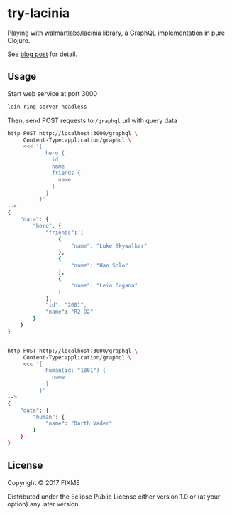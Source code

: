 # try-lacinia

Playing with [walmartlabs/lacinia](https://github.com/walmartlabs/lacinia) library, a GraphQL implementation in pure Clojure.

See [blog post](https://kipalog.com/posts/try-lacinia) for detail.

## Usage

Start web service at port 3000
```sh
lein ring server-headless
```

Then, send POST requests to `/graphql` url with query data
```sh
http POST http://localhost:3000/graphql \
	 Content-Type:application/graphql \
	 <<< '{
            hero {
              id
              name
              friends {
                name
              }
            }
          }'
-->
{
    "data": {
        "hero": {
            "friends": [
                {
                    "name": "Luke Skywalker"
                }, 
                {
                    "name": "Han Solo"
                }, 
                {
                    "name": "Leia Organa"
                }
            ], 
            "id": "2001", 
            "name": "R2-D2"
        }
    }
}


http POST http://localhost:3000/graphql \
	 Content-Type:application/graphql \
	 <<< '{
            human(id: "1001") {
              name
            }
          }'
-->
{
    "data": {
        "human": {
            "name": "Darth Vader"
        }
    }
}
```

## License

Copyright © 2017 FIXME

Distributed under the Eclipse Public License either version 1.0 or (at
your option) any later version.
